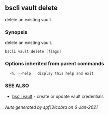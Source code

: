 ## bscli vault delete

delete an existing vault.

### Synopsis

delete an existing vault.

```
bscli vault delete [flags]
```

### Options inherited from parent commands

```
  -h, --help   display this help and exit
```

### SEE ALSO

* [bscli vault](bscli_vault.md)	 - create or update vault credentials

###### Auto generated by spf13/cobra on 6-Jan-2021
